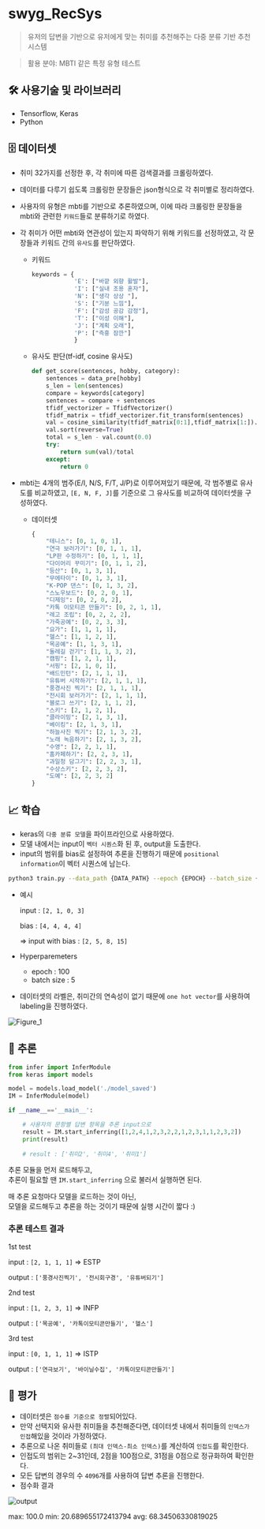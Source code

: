 # swyg_RecSys

> 유저의 답변을 기반으로 유저에게 맞는 취미를 추천해주는 다중 분류 기반 추천 시스템

> 활용 분야: MBTI 같은 특정 유형 테스트

## 🛠 사용기술 및 라이브러리

- Tensorflow, Keras
- Python

## 🗄 데이터셋

- 취미 32가지를 선정한 후, 각 취미에 따른 검색결과를 크롤링하였다.
- 데이터를 다루기 쉽도록 크롤링한 문장들은 json형식으로 각 취미별로 정리하였다.
- 사용자의 유형은 mbti를 기반으로 추론하였으며, 이에 따라 크롤링한 문장들을 mbti와 관련한 `키워드`들로 분류하기로 하였다.
- 각 취미가 어떤 mbti와 연관성이 있는지 파악하기 위해 키워드를 선정하였고, 각 문장들과 키워드 간의 `유사도`를 판단하였다.
    - 키워드
        
        ```python
        keywords = {
                    'E': ["바깥 외향 활발"],
                    'I': ["실내 조용 혼자"],
                    'N': ["생각 상상 "],
                    'S': ["기분 느낌"],
                    'F': ["감성 공감 감정"],
                    'T': ["이성 이해"],
                    'J': ["계획 오래"],
                    'P': ["즉흥 잠깐"]
                    }
        ```
        
    - 유사도 판단(tf-idf, cosine 유사도)
        
        ```python
        def get_score(sentences, hobby, category):
            sentences = data_pre[hobby]
            s_len = len(sentences)
            compare = keywords[category]
            sentences = compare + sentences
            tfidf_vectorizer = TfidfVectorizer()
            tfidf_matrix = tfidf_vectorizer.fit_transform(sentences)
            val = cosine_similarity(tfidf_matrix[0:1],tfidf_matrix[1:]).tolist()[0]
            val.sort(reverse=True)
            total = s_len - val.count(0.0)
            try:
                return sum(val)/total
            except:
                return 0
        ```
        
- mbti는 4개의 범주(E/I, N/S, F/T, J/P)로 이루어져있기 때문에, 각 범주별로 유사도를 비교하였고, `[E, N, F, J]`를 기준으로 그 유사도를 비교하여 데이터셋을 구성하였다.
    - 데이터셋
        
        ```python
        {
            "테니스": [0, 1, 0, 1],
            "연극 보러가기": [0, 1, 1, 1],
            "LP판 수정하기": [0, 1, 1, 1],
            "다이어리 꾸미기": [0, 1, 1, 2],
            "등산": [0, 1, 3, 1],
            "무에타이": [0, 1, 3, 1],
            "K-POP 댄스": [0, 1, 3, 2],
            "스노우보드": [0, 2, 0, 1],
            "디제잉": [0, 2, 0, 2],
            "카톡 이모티콘 만들기": [0, 2, 1, 1],
            "레고 조립": [0, 2, 2, 2],
            "가죽공예": [0, 2, 3, 3],
            "요가": [1, 1, 1, 1],
            "헬스": [1, 1, 2, 1],
            "목공예": [1, 1, 3, 1],
            "둘레길 걷기": [1, 1, 3, 2],
            "캠핑": [1, 2, 1, 1],
            "서핑": [2, 1, 0, 1],
            "배드민턴": [2, 1, 1, 1],
            "유튜버 시작하기": [2, 1, 1, 1],
            "풍경사진 찍기": [2, 1, 1, 1],
            "전시회 보러가기": [2, 1, 1, 1],
            "블로그 쓰기": [2, 1, 1, 2],
            "스키": [2, 1, 2, 1],
            "클라이밍": [2, 1, 3, 1],
            "베이킹": [2, 1, 3, 1],
            "하늘사진 찍기": [2, 1, 3, 2],
            "노래 녹음하기": [2, 1, 3, 2],
            "수영": [2, 2, 1, 1],
            "홈카페하기": [2, 2, 3, 1],
            "과일청 담그기": [2, 2, 3, 1],
            "수상스키": [2, 2, 3, 2],
            "도예": [2, 2, 3, 2]
        }

        ```
        

## 📈 학습

- keras의 `다중 분류 모델`을 파이프라인으로 사용하였다.
- 모델 내에서는 input이 `벡터 시퀀스`화 된 후, output을 도출한다.
- input의 범위를 bias로 설정하여 추론을 진행하기 때문에 `positional information`이 벡터 시퀀스에 남는다.

```Bash
python3 train.py --data_path {DATA_PATH} --epoch {EPOCH} --batch_size {BATCH_SIZE}
```

- 예시

    input : `[2, 1, 0, 3]`

    bias : `[4, 4, 4, 4]`

    ⇒ input with bias : `[2, 5, 8, 15]`
        
- Hyperparemeters
    - epoch : 100
    - batch size : 5
- 데이터셋의 라벨은, 취미간의 연속성이 없기 때문에 `one hot vector`를 사용하여 labeling을 진행하였다.

![Figure_1](https://user-images.githubusercontent.com/86578246/221891920-e45e58c9-9bee-45c1-99ab-a0098badffd8.png)



## 🔨 추론

```Python
from infer import InferModule
from keras import models

model = models.load_model('./model_saved')
IM = InferModule(model)

if __name__=='__main__':

    # 사용자의 문항별 답변 항목을 추론 input으로
    result = IM.start_inferring([1,2,4,1,2,3,2,2,1,2,3,1,1,2,3,2])
    print(result)
    
    # result : ['취미2', '취미4', '취미1']
```

추론 모듈을 먼저 로드해두고,</br>
추론이 필요할 땐 ```IM.start_inferring``` 으로 불러서 실행하면 된다.</br>

매 추론 요청마다 모델을 로드하는 것이 아닌,</br>
모델을 로드해두고 추론을 하는 것이기 때문에 실행 시간이 짧다 :)

### 추론 테스트 결과

1st test

input : `[2, 1, 1, 1]` ⇒ ESTP

output : `['풍경사진찍기', '전시회구경', '유튜버되기']`

2nd test

input : `[1, 2, 3, 1]` ⇒ INFP

output : `['목공예', '카톡이모티콘만들기', '헬스']`

3rd test

input : `[0, 1, 1, 1]` ⇒ ISTP

output : `['연극보기', '바이닐수집', '카톡이모티콘만들기']`

## 📌 평가

- 데이터셋은 `점수를 기준으로 정렬`되어있다.
- 만약 선택지와 유사한 취미들을 추천해준다면, 데이터셋 내에서 취미들의 `인덱스가 인접`해있을 것이라 가정하였다.
- 추론으로 나온 취미들로 `(최대 인덱스-최소 인덱스)`를 계산하여 `인접도`를 확인한다.
- 인접도의 범위는 2~31인데, 2점을 100점으로, 31점을 0점으로 정규화하여 확인한다.
- 모든 답변의 경우의 수 `4096`개를 사용하여 답변 추론을 진행한다.
- 점수화 결과

![output](https://user-images.githubusercontent.com/86578246/221891958-7df94414-0ca8-4d93-a341-8ed49511e808.png)

max: 100.0
min: 20.689655172413794
avg: 68.34506330819025

